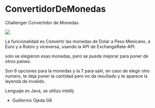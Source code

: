 # ConvertidorDeMonedas
Challenger Convertidor de Monedas

<p align="left">
   <img src="https://img.shields.io/badge/STATUS-CREADO%20TERMINADO-blue">
   </p>

La funcionalidad es Convertir las monedas de Dolar a Peso Mexicano, a Euro y a Rubro y viceversa, usando la API de ExchangeRate-API.

solo se elegieron esas monedas, pero se puede mejorar para poner de otros países.

Son 6 opciones para la monedas y la 7 para salir, en caso de elegir otro numero, te deja poner la cantidad pero no da resultado y te aparece la leyenda de invalido.

Lenguaje es Java, se utilizo intellij

   * Guillermo Ojeda G6
